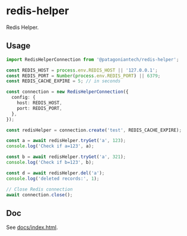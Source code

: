 # redis-helper

Redis Helper.

## Usage

```typescript
import RedisHelperConnection from '@patagoniantech/redis-helper';

const REDIS_HOST = process.env.REDIS_HOST || '127.0.0.1';
const REDIS_PORT = Number(process.env.REDIS_PORT) || 6379;
const REDIS_CACHE_EXPIRE = 5; // in seconds

const connection = new RedisHelperConnection({
  config: {
    host: REDIS_HOST,
    port: REDIS_PORT,
  },
});

const redisHelper = connection.create('test', REDIS_CACHE_EXPIRE);

const a = await redisHelper.tryGet('a', 123);
console.log('Check if a=123', a);

const b = await redisHelper.tryGet('a', 321);
console.log('Check if b=123', b);

const d = await redisHelper.del('a');
console.log('deleted records:', 1);

// Close Redis connection
await connection.close();
```

## Doc

See [docs/index.html](https://htmlpreview.github.io/?https://github.com/PatagonianTech/redis-helper/blob/master/docs/globals.html).
